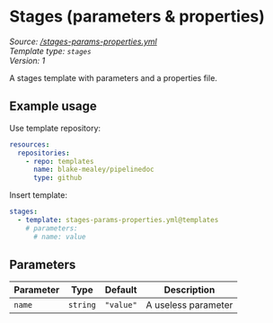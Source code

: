 <!-- this file was generated by pipelinedoc - do not modify directly -->

# Stages (parameters & properties)

_Source: [/stages-params-properties.yml](/stages-params-properties.yml)_
<br/>
_Template type: `stages`_
<br/>
_Version: 1_

A stages template with parameters and a properties file.


## Example usage

Use template repository:

```yaml
resources:
  repositories:
    - repo: templates
      name: blake-mealey/pipelinedoc
      type: github
```

Insert template:

```yaml
stages:
  - template: stages-params-properties.yml@templates
    # parameters:
      # name: value
```

## Parameters

|Parameter|Type|Default|Description|
|---|---|---|---|
|`name`|`string` |`"value"`|A useless parameter|
